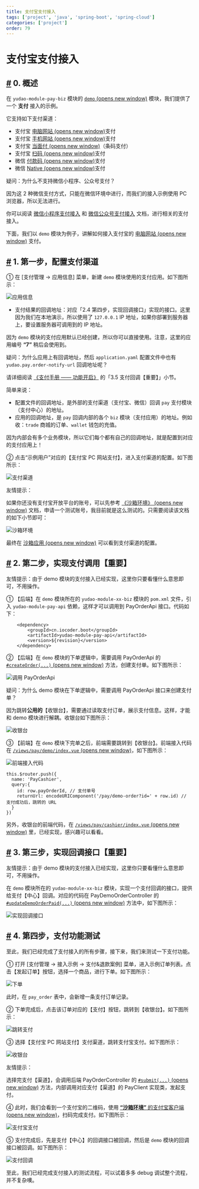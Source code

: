 ```yaml
---
title: 支付宝支付接入
tags: ['project', 'java', 'spring-boot', 'spring-cloud']
categories: ['project']
order: 79
---
```

# 支付宝支付接入

## [#](#_0-概述) 0. 概述

 在 `yudao-module-pay-biz` 模块的 [`demo`  (opens new window)](https://github.com/YunaiV/ruoyi-vue-pro/tree/master/yudao-module-pay/yudao-module-pay-biz/src/main/java/cn/iocoder/yudao/module/pay/controller/admin/demo) 模块，我们提供了一个 **支付** 接入的示例。

 它支持如下支付渠道：

 * 支付宝 [电脑网站  (opens new window)](https://opendocs.alipay.com/open/270/105898)支付
* 支付宝 [手机网站  (opens new window)](https://opendocs.alipay.com/open/203/105288)支付
* 支付宝 [当面付  (opens new window)](https://opendocs.alipay.com/open/194/105072)（条码支付）
* 支付宝 [扫码  (opens new window)](https://opendocs.alipay.com/apis/02890k)支付
* 微信 [付款码  (opens new window)](https://pay.weixin.qq.com/static/product/product_intro.shtml?name=qrcode)支付
* 微信 [Native  (opens new window)](https://pay.weixin.qq.com/static/product/product_intro.shtml?name=qrcode)支付

 疑问：为什么不支持微信小程序、公众号支付？

 因为这 2 种微信支付方式，只能在微信环境中进行，而我们的接入示例使用 PC 浏览器，所以无法进行。

 你可以阅读 [微信小程序支付接入](/pay/wx-lite-pay-demo/) 和 [微信公众号支付接入](/pay/wx-pub-pay-demo/) 文档，进行相关的支付接入。

 下面，我们以 `demo` 模块为例子，讲解如何接入支付宝的 [电脑网站  (opens new window)](https://opendocs.alipay.com/open/270/105898) 支付。

 ## [#](#_1-第一步-配置支付渠道) 1. 第一步，配置支付渠道

 ① 在 [支付管理 -> 应用信息] 菜单，新建 `demo` 模块使用的支付应用。如下图所示：

 ![应用信息](https://doc.iocoder.cn/img/%E6%94%AF%E4%BB%98%E6%89%8B%E5%86%8C/%E6%94%AF%E4%BB%98%E5%AE%9D%E6%94%AF%E4%BB%98%E6%8E%A5%E5%85%A5/%E5%BA%94%E7%94%A8%E4%BF%A1%E6%81%AF.png)

 * 支付结果的回调地址：对应「2.4 第四步，实现回调接口」实现的接口。这里因为我们在本地演示，所以使用了 `127.0.0.1` IP 地址，如果你部署到服务器上，要设置服务器可调用到的 IP 地址。

 因为 `demo` 模块的支付应用默认已经创建，所以你可以直接使用。注意，这里的应用编号 **“7”** 稍后会使用到。

 疑问：为什么应用上有回调地址，然后 `application.yaml` 配置文件中也有 `yudao.pay.order-notify-url` 回调地址呢？

 请详细阅读 [《支付手册 —— 功能开启》](/pay/build) 的「3.5 支付回调【重要】」小节。

 简单来说：

 * 配置文件的回调地址，是外部的支付渠道（支付宝、微信）回调 `pay` 支付模块（支付中心）的地址。
* 应用的回调地址，是 `pay` 回调内部的各个 `biz` 模块（支付应用）的地址。例如收：`trade` 商城的订单、`wallet` 钱包的充值。

 因为内部会有多个业务模块，所以它们每个都有自己的回调地址，就是配置到对应的支付应用上！

 ② 点击“示例用户”对应的【支付宝 PC 网站支付】，进入支付渠道的配置。如下图所示：

 ![支付渠道](https://doc.iocoder.cn/img/%E6%94%AF%E4%BB%98%E6%89%8B%E5%86%8C/%E6%94%AF%E4%BB%98%E5%AE%9D%E6%94%AF%E4%BB%98%E6%8E%A5%E5%85%A5/%E6%94%AF%E4%BB%98%E6%B8%A0%E9%81%93.png)

 友情提示：

 如果你还没有支付宝开放平台的账号，可以先参考 [《沙箱环境》  (opens new window)](https://opendocs.alipay.com/common/02kkv7) 文档，申请一个测试账号，我目前就是这么测试的。只需要阅读该文档的如下小节即可：

 ![沙箱环境](https://doc.iocoder.cn/img/%E6%94%AF%E4%BB%98%E6%89%8B%E5%86%8C/%E6%94%AF%E4%BB%98%E5%AE%9D%E6%94%AF%E4%BB%98%E6%8E%A5%E5%85%A5/%E6%B2%99%E7%AE%B1%E7%8E%AF%E5%A2%83.png)

 最终在 [沙箱应用  (opens new window)](https://open.alipay.com/develop/sandbox/app) 可以看到支付渠道的配置。

 ## [#](#_2-第二步-实现支付调用【重要】) 2. 第二步，实现支付调用【重要】

 友情提示：由于 demo 模块的支付接入已经实现，这里你只要看懂什么意思即可，不用操作。

 ① 【后端】在 `demo` 模块所在的 `yudao-module-xx-biz` 模块的 `pom.xml` 文件，引入 `yudao-module-pay-api` 依赖，这样才可以调用到 PayOrderApi 接口。代码如下：

 
```
    <dependency>
        <groupId>cn.iocoder.boot</groupId>
        <artifactId>yudao-module-pay-api</artifactId>
        <version>${revision}</version>
    </dependency>

```
② 【后端】在 `demo` 模块的下单逻辑中，需要调用 PayOrderApi 的 [`#createOrder(...)`  (opens new window)](https://github.com/YunaiV/ruoyi-vue-pro/blob/master/yudao-module-pay/yudao-module-pay-biz/src/main/java/cn/iocoder/yudao/module/pay/service/demo/PayDemoOrderServiceImpl.java#L91-L96) 方法，创建支付单。如下图所示：

 ![调用 PayOrderApi](https://doc.iocoder.cn/img/%E6%94%AF%E4%BB%98%E6%89%8B%E5%86%8C/%E6%94%AF%E4%BB%98%E5%AE%9D%E6%94%AF%E4%BB%98%E6%8E%A5%E5%85%A5/%E8%B0%83%E7%94%A8PayOrderApi.png)

 疑问：为什么 demo 模块在下单逻辑中，需要调用 PayOrderApi 接口来创建支付单？

 因为跳转**公用的**【收银台】，需要通过读取支付订单，展示支付信息。这样，才能和 demo 模块进行解耦。收银台如下图所示：

 ![收银台](https://doc.iocoder.cn/img/%E6%94%AF%E4%BB%98%E6%89%8B%E5%86%8C/%E6%94%AF%E4%BB%98%E5%AE%9D%E6%94%AF%E4%BB%98%E6%8E%A5%E5%85%A5/%E6%94%B6%E9%93%B6%E5%8F%B0-1.png)

 ③ 【前端】在 `demo` 模块下完单之后，前端需要跳转到【收银台】。前端接入代码在 [`/views/pay/demo/index.vue`  (opens new window)](https://github.com/yudaocode/yudao-ui-admin-vue2/blob/master/src/views/pay/demo/index.vue#L193-L201)，如下图所示：

 ![前端接入代码](https://doc.iocoder.cn/img/%E6%94%AF%E4%BB%98%E6%89%8B%E5%86%8C/%E6%94%AF%E4%BB%98%E5%AE%9D%E6%94%AF%E4%BB%98%E6%8E%A5%E5%85%A5/%E5%89%8D%E7%AB%AF%E6%8E%A5%E5%85%A5%E4%BB%A3%E7%A0%81.png)

 
```
this.$router.push({
  name: 'PayCashier',
  query:{
    id: row.payOrderId, // 支付单号
    returnUrl: encodeURIComponent('/pay/demo-order?id=' + row.id) // 支付成功后，跳转的 URL
  }
})

```
另外，收银台的前端代码，在 [`/views/pay/cashier/index.vue`  (opens new window)](https://github.com/yudaocode/yudao-ui-admin-vue2/blob/master/src/views/pay/cashier/index.vue) 里，已经实现，感兴趣可以看看。

 ## [#](#_3-第三步-实现回调接口【重要】) 3. 第三步，实现回调接口【重要】

 友情提示：由于 demo 模块的支付接入已经实现，这里你只要看懂什么意思即可，不用操作。

 在 `demo` 模块所在的 `yudao-module-xx-biz` 模块，实现一个支付回调的接口，提供给支付【中心】回调。对应的代码在 PayDemoOrderController 的 [`#updateDemoOrderPaid(...)`  (opens new window)](https://github.com/YunaiV/ruoyi-vue-pro/blob/master/yudao-module-pay/yudao-module-pay-biz/src/main/java/cn/iocoder/yudao/module/pay/controller/admin/demo/PayDemoOrderController.java#L50-L58) 方法中，如下图所示：

 ![实现回调接口](https://doc.iocoder.cn/img/%E6%94%AF%E4%BB%98%E6%89%8B%E5%86%8C/%E6%94%AF%E4%BB%98%E5%AE%9D%E6%94%AF%E4%BB%98%E6%8E%A5%E5%85%A5/%E5%AE%9E%E7%8E%B0%E5%9B%9E%E8%B0%83%E6%8E%A5%E5%8F%A3.png)

 ## [#](#_4-第四步-支付功能测试) 4. 第四步，支付功能测试

 至此，我们已经完成了支付接入的所有步骤，接下来，我们来测试一下支付功能。

 ① 打开 [支付管理 -> 接入示例 -> 支付&退款案例] 菜单，进入示例订单列表。点击【发起订单】按钮，选择一个商品，进行下单。如下图所示：

 ![下单](https://doc.iocoder.cn/img/%E6%94%AF%E4%BB%98%E6%89%8B%E5%86%8C/%E6%94%AF%E4%BB%98%E5%AE%9D%E6%94%AF%E4%BB%98%E6%8E%A5%E5%85%A5/%E6%B5%8B%E8%AF%95-%E4%B8%8B%E5%8D%95.png)

 此时，在 `pay_order` 表中，会新增一条支付订单记录。

 ② 下单完成后，点击该订单对应的【支付】按钮，跳转到【收银台】。如下图所示：

 ![跳转支付](https://doc.iocoder.cn/img/%E6%94%AF%E4%BB%98%E6%89%8B%E5%86%8C/%E6%94%AF%E4%BB%98%E5%AE%9D%E6%94%AF%E4%BB%98%E6%8E%A5%E5%85%A5/%E6%B5%8B%E8%AF%95-%E8%B7%B3%E8%BD%AC%E6%94%AF%E4%BB%98.png)

 ③ 选择【支付宝 PC 网站支付】支付渠道，跳转支付宝支付。如下图所示：

 ![收银台](https://doc.iocoder.cn/img/%E6%94%AF%E4%BB%98%E6%89%8B%E5%86%8C/%E6%94%AF%E4%BB%98%E5%AE%9D%E6%94%AF%E4%BB%98%E6%8E%A5%E5%85%A5/%E6%B5%8B%E8%AF%95-%E6%94%B6%E9%93%B6%E5%8F%B0.png)

 友情提示：

 选择完支付【渠道】，会调用后端 PayOrderController 的 [`#submit(...)`  (opens new window)](https://github.com/YunaiV/ruoyi-vue-pro/blob/master/yudao-module-pay/yudao-module-pay-biz/src/main/java/cn/iocoder/yudao/module/pay/controller/admin/order/PayOrderController.java#L92-L97) 方法，内部调用对应支付【渠道】的 PayClient 实现类，发起支付。

 ④ 此时，我们会看到一个支付宝的二维码，使用 [**“沙箱环境”** 的支付宝客户端  (opens new window)](https://opendocs.alipay.com/common/02kkv7#%E7%AC%AC%E4%BA%8C%E6%AD%A5%EF%BC%9A%E4%B8%8B%E8%BD%BD%E6%94%AF%E4%BB%98%E5%AE%9D%E5%AE%A2%E6%88%B7%E7%AB%AF)，扫码完成支付。如下图所示：

 ![支付宝支付](https://doc.iocoder.cn/img/%E6%94%AF%E4%BB%98%E6%89%8B%E5%86%8C/%E6%94%AF%E4%BB%98%E5%AE%9D%E6%94%AF%E4%BB%98%E6%8E%A5%E5%85%A5/%E6%B5%8B%E8%AF%95-%E6%94%AF%E4%BB%98%E5%AE%9D%E6%94%AF%E4%BB%98.png)

 ⑤ 支付完成后，先是支付【中心】的回调接口被回调，然后是 `demo` 模块的回调接口被回调。如下图所示：

 ![支付回调](https://doc.iocoder.cn/img/%E6%94%AF%E4%BB%98%E6%89%8B%E5%86%8C/%E6%94%AF%E4%BB%98%E5%AE%9D%E6%94%AF%E4%BB%98%E6%8E%A5%E5%85%A5/%E6%B5%8B%E8%AF%95-%E6%94%AF%E4%BB%98%E5%9B%9E%E8%B0%83.png)

 至此，我们已经完成支付接入的测试流程，可以试着多多 debug 调试整个流程，并不复杂噢。

